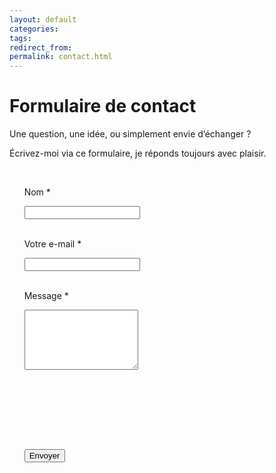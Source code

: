 ```yaml
---
layout: default
categories: 
tags: 
redirect_from: 
permalink: contact.html
---
```

# Formulaire de contact

Une question, une idée, ou simplement envie d’échanger ?

Écrivez-moi via ce formulaire, je réponds toujours avec plaisir.

<form action="https://formsubmit.co/me@nicolasjouanno.com" method="POST">

      <!-- Champs visibles -->

      <label for="name">Nom *</label><br>

      <input type="text" id="name" name="name" required><br><br>

  

      <label for="email">Votre e-mail *</label><br>

      <input type="email" id="email" name="replyto" required><br><br>

  

      <label for="message">Message *</label><br>

      <textarea id="message" name="message" rows="6" required></textarea><br><br>

  

      <!-- Champs cachés -->

      <input type="hidden" name="_next" value="https://nicolasjouanno.com/">

      <input type="hidden" name="_subject" value="formulaire de contact nicolasjouanno.com">

  

      <button type="submit">Envoyer</button>

</form>